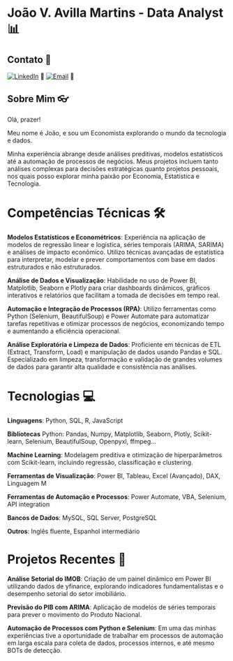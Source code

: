 # João V. Avilla Martins - Data Analyst :bar_chart:

## Contato :iphone:
[![LinkedIn](https://img.shields.io/badge/LinkedIn-blue?logo=linkedin)](https://www.linkedin.com/in/joaoavilla) :briefcase:
[![Email](https://img.shields.io/badge/Email-red?logo=gmail)](mailto:jv_avilla2@hotmail.com) :e-mail:

## Sobre Mim :eyeglasses:

Olá, prazer! 

Meu nome é João, e sou um Economista explorando o mundo da tecnologia e dados. 

Minha experiência abrange desde análises preditivas, modelos estatísticos até a automação de processos de negócios. Meus projetos incluem tanto análises complexas para decisões estratégicas quanto projetos pessoais, nos quais posso explorar minha paixão por Economia, Estatística e Tecnologia.

# Competências Técnicas :hammer_and_wrench:

**Modelos Estatísticos e Econométricos**: Experiência na aplicação de modelos de regressão linear e logística, séries temporais (ARIMA, SARIMA) e análises de impacto econômico. Utilizo técnicas avançadas de estatística para interpretar, modelar e prever comportamentos com base em dados estruturados e não estruturados.

**Análise de Dados e Visualização**: Habilidade no uso de Power BI, Matplotlib, Seaborn e Plotly para criar dashboards dinâmicos, gráficos interativos e relatórios que facilitam a tomada de decisões em tempo real.

**Automação e Integração de Processos (RPA)**: Utilizo ferramentas como Python (Selenium, BeautifulSoup) e Power Automate para automatizar tarefas repetitivas e otimizar processos de negócios, economizando tempo e aumentando a eficiência operacional.

**Análise Exploratória e Limpeza de Dados**: Proficiente em técnicas de ETL (Extract, Transform, Load) e manipulação de dados usando Pandas e SQL. Especializado em limpeza, transformação e validação de grandes volumes de dados para garantir alta qualidade e consistência nas análises.
  
# Tecnologias :computer:

**Linguagens**: Python, SQL, R, JavaScript

**Bibliotecas** Python: Pandas, Numpy, Matplotlib, Seaborn, Plotly, Scikit-learn, Selenium, BeautifulSoup, Openpyxl, ffmpeg...

**Machine Learning**: Modelagem preditiva e otimização de hiperparâmetros com Scikit-learn, incluindo regressão, classificação e clustering.

**Ferramentas de Visualização**: Power BI, Tableau, Excel (Avançado), DAX, Linguagem M

**Ferramentas de Automação e Processos**: Power Automate, VBA, Selenium, API integration

**Bancos de Dados**: MySQL, SQL Server, PostgreSQL

**Outros**: Inglês fluente, Espanhol intermediário

# Projetos Recentes :rocket:
**Análise Setorial do IMOB**: Criação de um painel dinâmico em Power BI utilizando dados de yfinance, explorando indicadores fundamentalistas e o desempenho setorial do setor imobiliário.

**Previsão do PIB com ARIMA**: Aplicação de modelos de séries temporais para prever o movimento do Produto Nacional. 

**Automação de Processos com Python e Selenium**: Em uma das minhas experiências tive a oportunidade de trabalhar em processos de automação em larga escala para coleta de dados, processos internos, e até mesmo BOTs de detecção.

